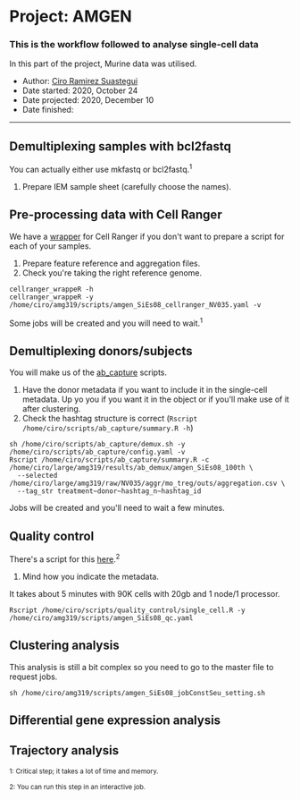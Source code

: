 # Project: AMGEN
### This is the workflow followed to analyse single-cell data
In this part of the project, Murine data was utilised.

- Author: [Ciro Ramirez Suastegui](https://github.com/cramirezs)
- Date started: 2020, October 24
- Date projected: 2020, December 10
- Date finished:

---

## Demultiplexing samples with bcl2fastq
You can actually either use mkfastq or bcl2fastq.<sup>1
1. Prepare IEM sample sheet (carefully choose the names).

## Pre-processing data with Cell Ranger
We have a [wrapper](https://github.com/vijaybioinfo/cellranger_wrappeR) for Cell Ranger if you don't want to prepare a script for each of your samples.
1. Prepare feature reference and aggregation files.
2. Check you're taking the right reference genome.
```
cellranger_wrappeR -h
cellranger_wrappeR -y /home/ciro/amg319/scripts/amgen_SiEs08_cellranger_NV035.yaml -v
```
Some jobs will be created and you will need to wait.<sup>1

## Demultiplexing donors/subjects
You will make us of the [ab_capture](https://github.com/vijaybioinfo/ab_capture) scripts.
1. Have the donor metadata if you want to include it in the single-cell metadata. Up yo you if you want it in the object or if you'll make use of it after clustering.
2. Check the hashtag structure is correct (`Rscript /home/ciro/scripts/ab_capture/summary.R -h`)
```
sh /home/ciro/scripts/ab_capture/demux.sh -y /home/ciro/scripts/ab_capture/config.yaml -v
Rscript /home/ciro/scripts/ab_capture/summary.R -c /home/ciro/large/amg319/results/ab_demux/amgen_SiEs08_100th \
  --selected /home/ciro/large/amg319/raw/NV035/aggr/mo_treg/outs/aggregation.csv \
  --tag_str treatment~donor~hashtag_n~hashtag_id
```
Jobs will be created and you'll need to wait a few minutes.

## Quality control
There's a script for this [here](https://github.com/vijaybioinfo/quality_control).<sup>2</sup>
1. Mind how you indicate the metadata.

It takes about 5 minutes with 90K cells with 20gb and 1 node/1 processor.
```
Rscript /home/ciro/scripts/quality_control/single_cell.R -y /home/ciro/amg319/scripts/amgen_SiEs08_qc.yaml
```

## Clustering analysis
This analysis is still a bit complex so you need to go to the master file to request jobs.
```
sh /home/ciro/amg319/scripts/amgen_SiEs08_jobConstSeu_setting.sh
```

## Differential gene expression analysis
## Trajectory analysis

<sup>1: Critical step; it takes a lot of time and memory.

<sup>2: You can run this step in an interactive job.
